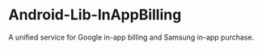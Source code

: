 Android-Lib-InAppBilling
========================

A unified service for Google in-app billing and Samsung in-app purchase.
